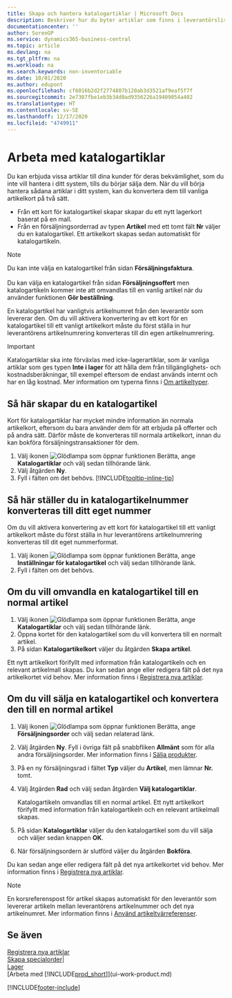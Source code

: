 ```yaml
---
title: Skapa och hantera katalogartiklar | Microsoft Docs
description: Beskriver hur du byter artiklar som finns i leverantörslistan av artiklar, men inte i listan med poster.
documentationcenter: ''
author: SorenGP
ms.service: dynamics365-business-central
ms.topic: article
ms.devlang: na
ms.tgt_pltfrm: na
ms.workload: na
ms.search.keywords: non-inventoriable
ms.date: 10/01/2020
ms.author: edupont
ms.openlocfilehash: cf6016b2d2f2774807b120ab3d3521af9eaf5f7f
ms.sourcegitcommit: 2e7307fbe1eb3b34d0ad9356226a19409054a402
ms.translationtype: HT
ms.contentlocale: sv-SE
ms.lasthandoff: 12/17/2020
ms.locfileid: "4749911"
---
```

# <a name="work-with-catalog-items"></a>Arbeta med katalogartiklar
Du kan erbjuda vissa artiklar till dina kunder för deras bekvämlighet, som du inte vill hantera i ditt system, tills du börjar sälja dem. När du vill börja hantera sådana artiklar i ditt system, kan du konvertera dem till vanliga artikelkort på två sätt.

* Från ett kort för katalogartikel skapar skapar du ett nytt lagerkort baserat på en mall.
* Från en försäljningsorderrad av typen **Artikel** med ett tomt fält **Nr** väljer du en katalogartikel. Ett artikelkort skapas sedan automatiskt för katalogartikeln.

> [!NOTE]  
> Du kan inte välja en katalogartikel från sidan **Försäljningsfaktura**.<br /><br />
> Du kan välja en katalogartikel från sidan **Försäljningsoffert** men katalogartikeln kommer inte att omvandlas till en vanlig artikel när du använder funktionen **Gör beställning**.

En katalogartikel har vanligtvis artikelnumret från den leverantör som levererar den. Om du vill aktivera konvertering av ett kort för en katalogartikel till ett vanligt artikelkort måste du först ställa in hur leverantörens artikelnumrering konverteras till din egen artikelnumrering.   

> [!Important]
> Katalogartiklar ska inte förväxlas med icke-lagerartiklar, som är vanliga artiklar som ges typen **Inte i lager** för att hålla dem från tillgänglighets- och kostnadsberäkningar, till exempel eftersom de endast används internt och har en låg kostnad. Mer information om typerna finns i [Om artikeltyper](inventory-about-item-types.md).

## <a name="to-create-a-catalog-item"></a>Så här skapar du en katalogartikel
Kort för katalogartiklar har mycket mindre information än normala artikelkort, eftersom du bara använder dem för att erbjuda på offerter och på andra sätt. Därför måste de konverteras till normala artikelkort, innan du kan bokföra försäljningstransaktioner för dem.

1. Välj ikonen ![Glödlampa som öppnar funktionen Berätta](media/ui-search/search_small.png "Berätta vad du vill göra"), ange **Katalogartiklar** och välj sedan tillhörande länk.
2. Välj åtgärden **Ny**.
3. Fyll i fälten om det behövs. [!INCLUDE[tooltip-inline-tip](includes/tooltip-inline-tip_md.md)]

## <a name="to-set-up-how-catalog-item-numbers-are-converted-to-your-own-numbering"></a>Så här ställer du in katalogartikelnummer konverteras till ditt eget nummer
Om du vill aktivera konvertering av ett kort för katalogartikel till ett vanligt artikelkort måste du först ställa in hur leverantörens artikelnumrering konverteras till dit eget nummerformat.

1. Välj ikonen ![Glödlampa som öppnar funktionen Berätta](media/ui-search/search_small.png "Berätta vad du vill göra"), ange **Inställningar för katalogartikel** och välj sedan tillhörande länk.
2. Fyll i fälten om det behövs.

## <a name="to-convert-a-catalog-item-to-a-normal-item"></a>Om du vill omvandla en katalogartikel till en normal artikel
1. Välj ikonen ![Glödlampa som öppnar funktionen Berätta](media/ui-search/search_small.png "Berätta vad du vill göra"), ange **Katalogartiklar** och välj sedan tillhörande länk.
2. Öppna kortet för den katalogartikel som du vill konvertera till en normalt artikel.
3. På sidan **Katalogartikelkort** väljer du åtgärden **Skapa artikel**.

Ett nytt artikelkort förifyllt med information från katalogartikeln och en relevant artikelmall skapas. Du kan sedan ange eller redigera fält på det nya artikelkortet vid behov. Mer information finns i [Registrera nya artiklar](inventory-how-register-new-items.md).

## <a name="to-sell-a-catalog-item-and-convert-it-to-a-normal-item"></a>Om du vill sälja en katalogartikel och konvertera den till en normal artikel
1. Välj ikonen ![Glödlampa som öppnar funktionen Berätta](media/ui-search/search_small.png "Berätta vad du vill göra"), ange **Försäljningsorder** och välj sedan relaterad länk.
2. Välj åtgärden **Ny**. Fyll i övriga fält på snabbfliken **Allmänt** som för alla andra försäljningsorder. Mer information finns i [Sälja produkter](sales-how-sell-products.md).
3. På en ny försäljningsrad i fältet **Typ** väljer du **Artikel**, men lämnar **Nr.** tomt.
4. Välj åtgärden **Rad** och välj sedan åtgärden **Välj katalogartiklar**.

    Katalogartikeln omvandlas till en normal artikel. Ett nytt artikelkort förifyllt med information från katalogartikeln och en relevant artikelmall skapas.
5. På sidan **Katalogartiklar** väljer du den katalogartikel som du vill sälja och väljer sedan knappen **OK**.
6. När försäljningsordern är slutförd väljer du åtgärden **Bokföra**.

Du kan sedan ange eller redigera fält på det nya artikelkortet vid behov. Mer information finns i [Registrera nya artiklar](inventory-how-register-new-items.md).

> [!NOTE]  
>   En korsreferenspost för artikel skapas automatiskt för den leverantör som levererar artikeln mellan leverantörens artikelnummer och det nya artikelnumret. Mer information finns i [Använd artikeltvärreferenser](inventory-how-use-item-cross-refs.md).

## <a name="see-also"></a>Se även
[Registrera nya artiklar](inventory-how-register-new-items.md)  
[Skapa specialorder](sales-how-to-create-special-orders.md)|  
[Lager](inventory-manage-inventory.md)  
[Arbeta med [!INCLUDE[prod_short](includes/prod_short.md)]](ui-work-product.md)


[!INCLUDE[footer-include](includes/footer-banner.md)]